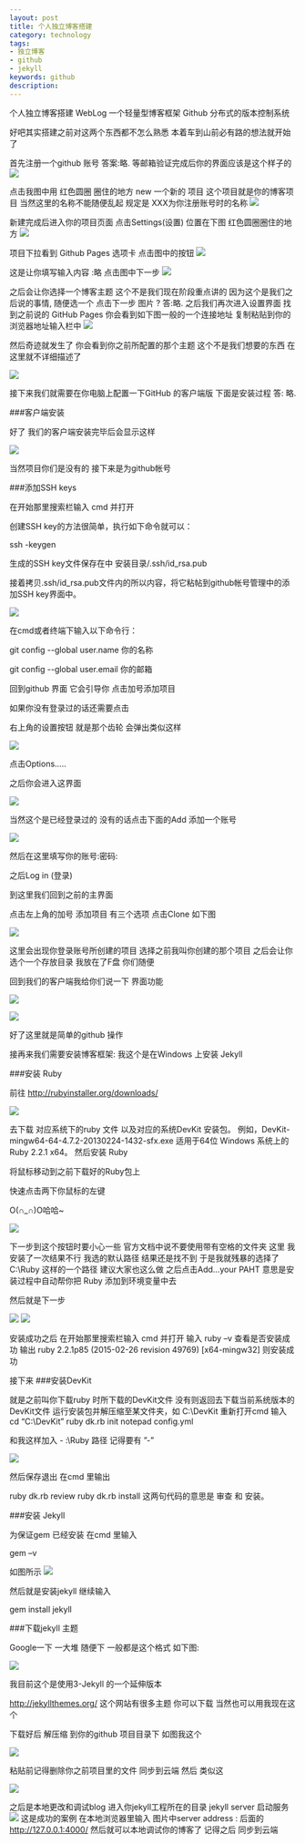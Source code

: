 ```yaml
---
layout: post
title: 个人独立博客搭建
category: technology
tags:
- 独立博客
- github
- jekyll
keywords: github
description: 
---
```


个人独立博客搭建
WebLog 一个轻量型博客框架
Github  分布式的版本控制系统

好吧其实搭建之前对这两个东西都不怎么熟悉
本着车到山前必有路的想法就开始了

首先注册一个github 账号  答案:略.
等邮箱验证完成后你的界面应该是这个样子的
![](\assets\img\blog_img\a.png)

 
点击我图中用 红色圆圈 圈住的地方 new 一个新的 项目 这个项目就是你的博客项目
当然这里的名称不能随便乱起 规定是 XXX为你注册账号时的名称
![](\assets\img\blog_img\b.png)
 
新建完成后进入你的项目页面 点击Settings(设置) 位置在下图 红色圆圈圈住的地方 
![](\assets\img\blog_img\c.png)
 
项目下拉看到 Github Pages 选项卡 点击图中的按钮 
 ![](\assets\img\blog_img\d.png)
 
这是让你填写输入内容 :略 
点击图中下一步
 ![](\assets\img\blog_img\e.png)
 
之后会让你选择一个博客主题 这个不是我们现在阶段重点讲的 
因为这个是我们之后说的事情, 随便选一个 点击下一步
图片 ? 
答:略.
之后我们再次进入设置界面 找到之前说的 GitHub Pages 你会看到如下图一般的一个连接地址 复制粘贴到你的浏览器地址输入栏中 
 ![](\assets\img\blog_img\f.png)
 
然后奇迹就发生了 你会看到你之前所配置的那个主题 这个不是我们想要的东西 在这里就不详细描述了 
 
![](\assets\img\blog_img\j.png)

接下来我们就需要在你电脑上配置一下GitHub 的客户端版 下面是安装过程
答: 略.

###客户端安装

好了 我们的客户端安装完毕后会显示这样

![](\assets\img\blog_img\h.png)


当然项目你们是没有的 
接下来是为github帐号

###添加SSH keys

在开始那里搜索栏输入 cmd 并打开

创建SSH key的方法很简单，执行如下命令就可以：

ssh -keygen

生成的SSH key文件保存在中 安装目录/.ssh/id_rsa.pub

接着拷贝.ssh/id_rsa.pub文件内的所以内容，将它粘帖到github帐号管理中的添加SSH key界面中。
 
  ![](\assets\img\blog_img\i.png)

在cmd或者终端下输入以下命令行：

git config --global user.name 你的名称

git config --global user.email 你的邮箱



回到github 界面
它会引导你 点击加号添加项目 

如果你没有登录过的话还需要点击

右上角的设置按钮 就是那个齿轮 会弹出类似这样

 ![](\assets\img\blog_img\g.png)
 
点击Options…..

之后你会进入这界面

 ![](\assets\img\blog_img\k.png)
 
当然这个是已经登录过的 没有的话点击下面的Add 添加一个账号

 ![](\assets\img\blog_img\l.png)
 
然后在这里填写你的账号:密码:
  
之后Log in (登录)



到这里我们回到之前的主界面 


点击左上角的加号 添加项目 有三个选项 点击Clone 如下图

  ![](\assets\img\blog_img\m.png)
  
这里会出现你登录账号所创建的项目  选择之前我叫你创建的那个项目 之后会让你选个一个存放目录 我放在了F盘 你们随便

回到我们的客户端我给你们说一下 界面功能
 
 ![](\assets\img\blog_img\n.png)
 
 ![](\assets\img\blog_img\o.png)
 
好了这里就是简单的github 操作 

接再来我们需要安装博客框架: 
我这个是在Windows 上安装 Jekyll

###安装 Ruby

前往 http://rubyinstaller.org/downloads/

 ![](\assets\img\blog_img\p.png)
 
去下载 对应系统下的ruby 文件 以及对应的系统DevKit 安装包。 例如，DevKit-mingw64-64-4.7.2-20130224-1432-sfx.exe      适用于64位 Windows 系统上的 
Ruby 2.2.1 x64。
然后安装 Ruby 

将鼠标移动到之前下载好的Ruby包上

快速点击两下你鼠标的左键

O(∩_∩)O哈哈~

 ![](\assets\img\blog_img\q.png)
 
下一步到这个按钮时要小心一些 官方文档中说不要使用带有空格的文件夹 这里
我安装了一次结果不行 我选的默认路径 结果还是找不到 于是我就残暴的选择了
C:\Ruby 这样的一个路径 建议大家也这么做 之后点击Add…your PAHT 意思是安装过程中自动帮你把 Ruby 添加到环境变量中去 



然后就是下一步
 
![](\assets\img\blog_img\r.png)
![](\assets\img\blog_img\r.png)

安装成功之后 在开始那里搜索栏输入 cmd 并打开
 输入 ruby –v 查看是否安装成功 
输出  ruby 2.2.1p85 (2015-02-26 revision 49769) [x64-mingw32] 
则安装成功

接下来
###安装DevKit

就是之前叫你下载ruby 时所下载的DevKit文件 
没有则返回去下载当前系统版本的DevKit文件
运行安装包并解压缩至某文件夹，如 C:\DevKit
重新打开cmd
输入
cd “C:\DevKit”
ruby dk.rb init
notepad config.yml

和我这样加入 - :\Ruby 路径 记得要有 ”-” 
 
![](\assets\img\blog_img\s.png)

然后保存退出
在cmd 里输出 

ruby dk.rb review 
ruby dk.rb install
这两句代码的意思是 
审查 和 安装。

###安装 Jekyll

为保证gem 已经安装
在cmd 里输入

gem –v

如图所示
![](\assets\img\blog_img\t.png)
  
然后就是安装jekyll 继续输入

gem install jekyll


###下载jekyll  主题 

Google一下 一大堆
随便下 一般都是这个格式 如下图:
 
![](\assets\img\blog_img\u.png)
 
我目前这个是使用3-Jekyll 的一个延伸版本

http://jekyllthemes.org/
这个网站有很多主题 你可以下载 当然也可以用我现在这个

下载好后 解压缩 到你的github 项目目录下 如图我这个
 
![](\assets\img\blog_img\v.png)

粘贴前记得删除你之前项目里的文件
同步到云端 然后 类似这
 
![](\assets\img\blog_img\w.png)
   
之后是本地更改和调试blog
进入你jekyll工程所在的目录 jekyll server 启动服务 
 ![](\assets\img\blog_img\x.png)
这是成功的案例 在本地浏览器里输入 图片中server address : 后面的 http://127.0.0.1:4000/
然后就可以本地调试你的博客了 记得之后 同步到云端


























